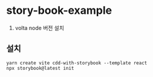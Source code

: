 # story-book-example

1. volta node 버전 설치

## 설치

```
yarn create vite cdd-with-storybook --template react
npx storybook@latest init
```
